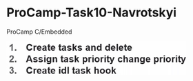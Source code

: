 # ProCamp-Task10-Navrotskyi
ProCamp C/Embedded

![Tasks](https://github.com/sg6336/ProCamp-Task10-Navrotskyi/blob/main/C%20Task10%20OS%20FreeRTOS%20Task%20Management.jpg)
